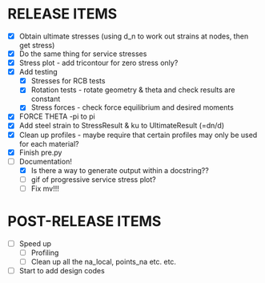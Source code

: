 # RELEASE ITEMS
- [x] Obtain ultimate stresses (using d_n to work out strains at nodes, then get stress)
- [x] Do the same thing for service stresses
- [x] Stress plot - add tricontour for zero stress only?
- [x] Add testing
  - [x] Stresses for RCB tests
  - [x] Rotation tests - rotate geometry & theta and check results are constant
  - [x] Stress forces - check force equilibrium and desired moments
- [x] FORCE THETA -pi to pi
- [x] Add steel strain to StressResult & ku to UltimateResult (=dn/d)
- [x] Clean up profiles - maybe require that certain profiles may only be used for each material?
- [x] Finish pre.py
- [ ] Documentation!
  - [x] Is there a way to generate output within a docstring??
  - [ ] gif of progressive service stress plot?
  - [ ] Fix mv!!!

# POST-RELEASE ITEMS
- [ ] Speed up
  - [ ] Profiling
  - [ ] Clean up all the na_local, points_na etc. etc.
- [ ] Start to add design codes
